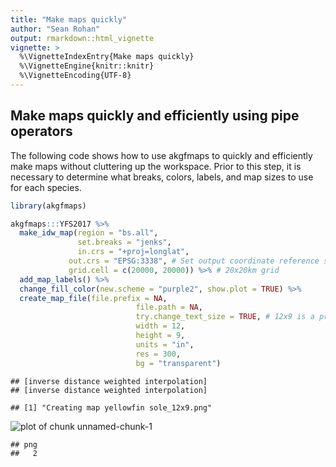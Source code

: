 ```yaml
---
title: "Make maps quickly"
author: "Sean Rohan"
output: rmarkdown::html_vignette
vignette: >
  %\VignetteIndexEntry{Make maps quickly}
  %\VignetteEngine{knitr::knitr}
  %\VignetteEncoding{UTF-8}
---
```




## Make maps quickly and efficiently using pipe operators

The following code shows how to use akgfmaps to quickly and efficiently make maps without cluttering up the workspace. Prior to this step, it is necessary to determine what breaks, colors, labels, and map sizes to use for each species.


```r
library(akgfmaps)

akgfmaps:::YFS2017 %>% 
  make_idw_map(region = "bs.all",
               set.breaks = "jenks",
               in.crs = "+proj=longlat",
             out.crs = "EPSG:3338", # Set output coordinate reference system
             grid.cell = c(20000, 20000)) %>% # 20x20km grid
  add_map_labels() %>% 
  change_fill_color(new.scheme = "purple2", show.plot = TRUE) %>%
  create_map_file(file.prefix = NA, 
                            file.path = NA, 
                            try.change_text_size = TRUE, # 12x9 is a pre-defined size
                            width = 12, 
                            height = 9, 
                            units = "in", 
                            res = 300, 
                            bg = "transparent")
```

```
## [inverse distance weighted interpolation]
## [inverse distance weighted interpolation]
```

```
## [1] "Creating map yellowfin sole_12x9.png"
```

![plot of chunk unnamed-chunk-1](figure/unnamed-chunk-1-1.png)

```
## png 
##   2
```
